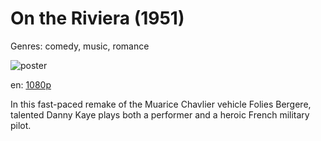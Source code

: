 # On the Riviera (1951)

Genres: comedy, music, romance

![poster](http://image.tmdb.org/t/p/w500/qX7CWjPzWPqzAJ44XDYefOOE1gq.jpg)

en:
  [1080p](magnet:?xt=urn:btih:66C76FA75AFDC47CEB00B03B1B842DA62CE24CF9&tr=udp://glotorrents.pw:6969/announce&tr=udp://tracker.opentrackr.org:1337/announce&tr=udp://torrent.gresille.org:80/announce&tr=udp://tracker.openbittorrent.com:80&tr=udp://tracker.coppersurfer.tk:6969&tr=udp://tracker.leechers-paradise.org:6969&tr=udp://p4p.arenabg.ch:1337&tr=udp://tracker.internetwarriors.net:1337)
  


In this fast-paced remake of the Muarice Chavlier vehicle Folies Bergere, talented Danny Kaye plays both a performer and a heroic French military pilot.